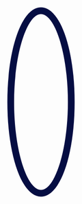 <?xml version="1.0" encoding="utf-8"?>
<!-- Uploaded to: SVG Repo, www.svgrepo.com, Generator: SVG Repo Mixer Tools -->
<svg width="800px" height="800px" viewBox="0 0 1024 1024" class="icon"  version="1.1" xmlns="http://www.w3.org/2000/svg"><path d="M512 960c-92.8 0-160-200-160-448S419.2 64 512 64s160 200 160 448-67.2 448-160 448z m0-32c65.6 0 128-185.6 128-416S577.6 96 512 96s-128 185.6-128 416 62.4 416 128 416z" fill="#050D42" /></svg>